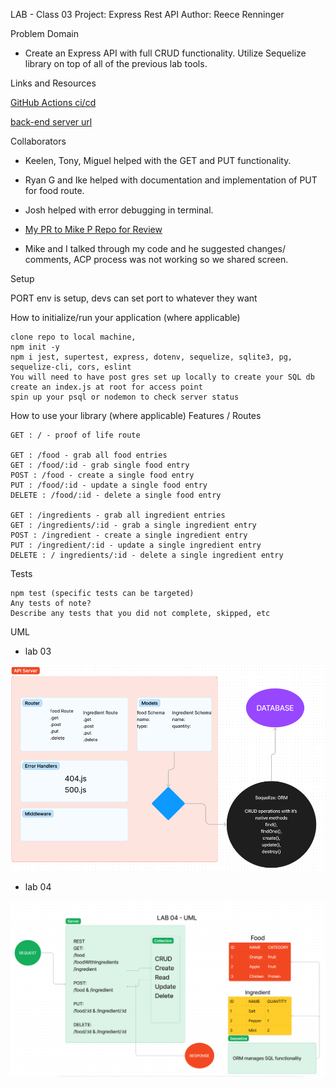 LAB - Class 03
Project: Express Rest API
Author: Reece Renninger

Problem Domain

- Create an Express API with full CRUD functionality. Utilize Sequelize library on top of all of the previous lab tools.

Links and Resources

  [GitHub Actions ci/cd](https://github.com/ReeceRenninger/api-server)

  [back-end server url](https://api-gress.onrender.com)

Collaborators

- Keelen, Tony, Miguel helped with the GET and PUT functionality.
- Ryan G and Ike helped with documentation and implementation of PUT for food route.
- Josh helped with error debugging in terminal.

- [My PR to Mike P Repo for Review](https://github.com/catdude2000/api-server/pull/2)
- Mike and I talked through my code and he suggested changes/ comments, ACP process was not working so we shared screen.

Setup

PORT env is setup, devs can set port to whatever they want

How to initialize/run your application (where applicable)

    clone repo to local machine, 
    npm init -y
    npm i jest, supertest, express, dotenv, sequelize, sqlite3, pg, sequelize-cli, cors, eslint
    You will need to have post gres set up locally to create your SQL db 
    create an index.js at root for access point
    spin up your psql or nodemon to check server status

How to use your library (where applicable)
Features / Routes

    GET : / - proof of life route

    GET : /food - grab all food entries
    GET : /food/:id - grab single food entry
    POST : /food - create a single food entry
    PUT : /food/:id - update a single food entry
    DELETE : /food/:id - delete a single food entry

    GET : /ingredients - grab all ingredient entries
    GET : /ingredients/:id - grab a single ingredient entry
    POST : /ingredient - create a single ingredient entry
    PUT : /ingredient/:id - update a single ingredient entry
    DELETE : / ingredients/:id - delete a single ingredient entry


Tests

    npm test (specific tests can be targeted)
    Any tests of note?
    Describe any tests that you did not complete, skipped, etc

UML

- lab 03

![UML of sql server setup](./assets/basic-sql-server-uml.png)

- lab 04

![UML of Lab 04, Domain Modeling](./assets/lab04-uml.png)